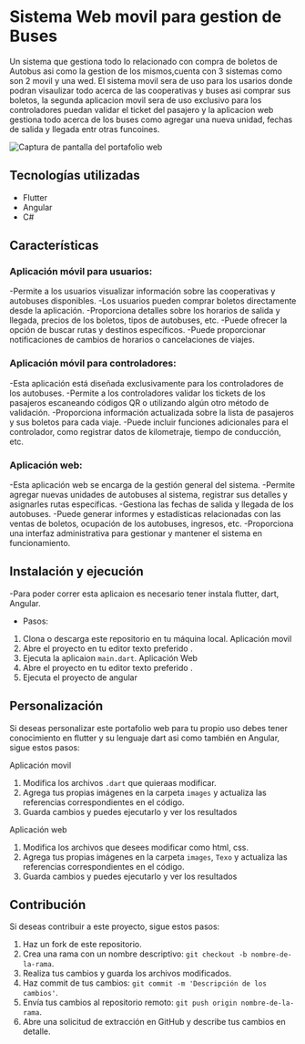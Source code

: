 # Sistema Web movil para gestion de Buses
Un sistema que gestiona todo lo relacionado con compra de boletos de Autobus asi como la gestion de los mismos,cuenta con 3 sistemas como son 2 movil y una wed.
El sistema movil sera de uso para los usarios donde podran visaulizar todo acerca de las cooperativas y buses asi comprar sus boletos, la segunda aplicacion movil sera de uso exclusivo para los controladores puedan validar el ticket del pasajero y la aplicacion web gestiona todo acerca de los buses como agregar una nueva unidad, fechas de salida y llegada entr otras funcoines.

![Captura de pantalla del portafolio web](image.jpg)

## Tecnologías utilizadas

- Flutter
- Angular
- C#

## Características

### Aplicación móvil para usuarios:
-Permite a los usuarios visualizar información sobre las cooperativas y autobuses disponibles.
-Los usuarios pueden comprar boletos directamente desde la aplicación.
-Proporciona detalles sobre los horarios de salida y llegada, precios de los boletos, tipos de autobuses, etc.
-Puede ofrecer la opción de buscar rutas y destinos específicos.
-Puede proporcionar notificaciones de cambios de horarios o cancelaciones de viajes.

### Aplicación móvil para controladores:
-Esta aplicación está diseñada exclusivamente para los controladores de los autobuses.
-Permite a los controladores validar los tickets de los pasajeros escaneando códigos QR o utilizando algún otro método de validación.
-Proporciona información actualizada sobre la lista de pasajeros y sus boletos para cada viaje.
-Puede incluir funciones adicionales para el controlador, como registrar datos de kilometraje, tiempo de conducción, etc.

### Aplicación web:
-Esta aplicación web se encarga de la gestión general del sistema.
-Permite agregar nuevas unidades de autobuses al sistema, registrar sus detalles y asignarles rutas específicas.
-Gestiona las fechas de salida y llegada de los autobuses.
-Puede generar informes y estadísticas relacionadas con las ventas de boletos, ocupación de los autobuses, ingresos, etc.
-Proporciona una interfaz administrativa para gestionar y mantener el sistema en funcionamiento.

## Instalación y ejecución
-Para poder correr esta aplicaion es necesario tener instala flutter, dart, Angular.
- Pasos:
1. Clona o descarga este repositorio en tu máquina local.
  Aplicación movil
2. Abre el proyecto en tu editor texto preferido .
3. Ejecuta la aplicaion `main.dart`.
  Aplicación Web
4. Abre el proyecto en tu editor texto preferido .
5. Ejecuta el proyecto de angular
## Personalización

Si deseas personalizar este portafolio web para tu propio uso debes tener conocimiento en flutter y su lenguaje dart asi como también en Angular, sigue estos pasos:

Aplicación movil
1. Modifica los archivos `.dart` que quieraas modificar.
2. Agrega tus propias imágenes en la carpeta `images` y actualiza las referencias correspondientes en el código.
3. Guarda cambios y puedes ejecutarlo y ver los resultados

Aplicación web
1. Modifica los archivos que desees modificar como html, css.
2. Agrega tus propias imágenes en la carpeta `images`, `Texo` y actualiza las referencias correspondientes en el código.
3. Guarda cambios y puedes ejecutarlo y ver los resultados
## Contribución

Si deseas contribuir a este proyecto, sigue estos pasos:

1. Haz un fork de este repositorio.
2. Crea una rama con un nombre descriptivo: `git checkout -b nombre-de-la-rama`.
3. Realiza tus cambios y guarda los archivos modificados.
4. Haz commit de tus cambios: `git commit -m 'Descripción de los cambios'`.
5. Envía tus cambios al repositorio remoto: `git push origin nombre-de-la-rama`.
6. Abre una solicitud de extracción en GitHub y describe tus cambios en detalle.



